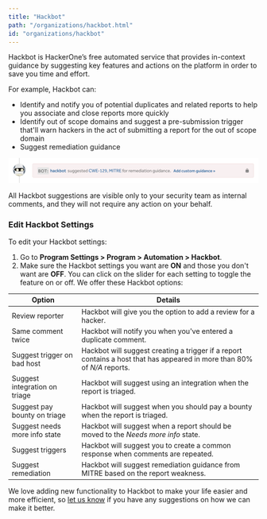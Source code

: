```yaml
---
title: "Hackbot"
path: "/organizations/hackbot.html"
id: "organizations/hackbot"
---
```


Hackbot is HackerOne’s free automated service that provides in-context guidance by suggesting key features and actions on the platform in order to save you time and effort.

For example, Hackbot can:
* Identify and notify you of potential duplicates and related reports to help you associate and close reports more quickly
* Identify out of scope domains and suggest a pre-submission trigger that'll warn hackers in the act of submitting a report for the out of scope domain
* Suggest remediation guidance

![hackbot remediation guidance](./images/hackbot-remediation.png)

All Hackbot suggestions are visible only to your security team as internal comments, and they will not require any action on your behalf.

### Edit Hackbot Settings
To edit your Hackbot settings:
1. Go to **Program Settings > Program > Automation > Hackbot**.
2. Make sure the Hackbot settings you want are **ON** and those you don't want are **OFF**. You can click on the slider for each setting to toggle the feature on or off. We offer these Hackbot options:

Option | Details
------- | -------
Review reporter | Hackbot will give you the option to add a review for a hacker.  
Same comment twice | Hackbot will notify you when you've entered a duplicate comment.
Suggest trigger on bad host | Hackbot will suggest creating a trigger if a report contains a host that has appeared in more than 80% of *N/A* reports.
Suggest integration on triage | Hackbot will suggest using an integration when the report is triaged.
Suggest pay bounty on triage | Hackbot will suggest when you should pay a bounty when the report is triaged.
Suggest needs more info state | Hackbot will suggest when a report should be moved to the *Needs more info* state.
Suggest triggers | Hackbot will suggest you to create a common response when comments are repeated.
Suggest remediation | Hackbot will suggest remediation guidance from MITRE based on the report weakness.

We love adding new functionality to Hackbot to make your life easier and more efficient, so [let us know](https://support.hackerone.com) if you have any suggestions on how we can make it better.
